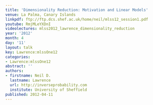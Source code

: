 ```yaml
---
title: 'Dimensionality Reduction: Motivation and Linear Models'
venue: La Palma, Canary Islands
linkpdf: ftp://ftp.dcs.shef.ac.uk/home/neil/mlss12_session1.pdf
youtube: RmjMLeYXDnI
videolectures: mlss2012_lawrence_dimensionality_reduction
year: '2012'
month: 4
day: '11'
layout: talk
key: Lawrence:mlssOne12
categories:
- Lawrence:mlssOne12
abstract: ''
authors:
- firstname: Neil D.
  lastname: Lawrence
  url: http://inverseprobability.com
  institute: University of Sheffield
published: 2012-04-11
---
```

